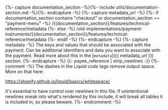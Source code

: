 {%- capture documentation_section -%}{%- include utils/documentation-section.md -%}{%- endcapture -%}
{%- capture metadata_url -%}
   {%- if documentation_section contains "checkout" or documentation_section == "payment-menu" -%}
        /{{documentation_section}}/features/technical-reference/metadata
    {%- else -%}
        /old-implementations/payment-instruments/{{documentation_section}}/features/technical-reference/metadata
    {%- endif -%}
{%- endcapture -%}
{%- capture metadata -%}
    The keys and values that should be associated with the payment. Can be
    additional identifiers and data you want to associate with the payment.
    Read more about this in the [`metadata`]({{ metadata_url }}) section.
{%- endcapture -%}
{{- payee_reference | strip_newlines -}}
{%- comment -%}
The dashes in the Liquid code tags remove output space. More on that here:

<https://shopify.github.io/liquid/basics/whitespace/>

It's essential to have control over newlines in this file. If unintentional
newlines sneak into what's rendered by this include, it will break all tables
it is included in, so please beware.
{%- endcomment -%}
